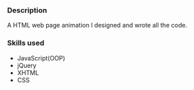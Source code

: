 ### Description
A HTML web page animation I designed and wrote all the code.

### Skills used
- JavaScript(OOP)
- jQuery
- XHTML 
- CSS
